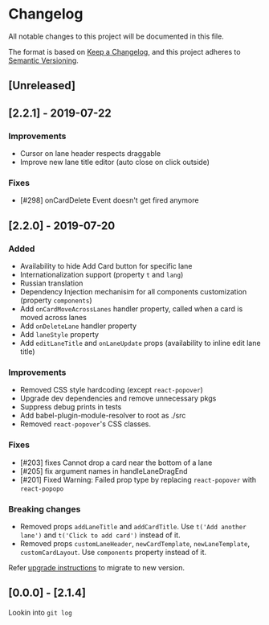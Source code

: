 # Changelog

All notable changes to this project will be documented in this file.

The format is based on [Keep a Changelog](https://keepachangelog.com/en/1.0.0/),
and this project adheres to [Semantic Versioning](https://semver.org/spec/v2.0.0.html).

## [Unreleased]

## [2.2.1] - 2019-07-22

### Improvements

* Cursor on lane header respects draggable
* Improve new lane title editor (auto close on click outside)

### Fixes

* [#298] onCardDelete Event doesn't get fired anymore

## [2.2.0] - 2019-07-20

### Added

* Availability to hide Add Card button for specific lane
* Internationalization support (property `t` and `lang`)
* Russian translation
* Dependency Injection mechanisim for all components customization 
  (property `components`)
* Add `onCardMoveAcrossLanes` handler property, called when a card is moved across lanes
* Add `onDeleteLane` handler property
* Add `laneStyle` property
* Add `editLaneTitle` and `onLaneUpdate` props (availability to inline edit lane
  title)

### Improvements

* Removed CSS style hardcoding (except `react-popover`)
* Upgrade dev dependencies and remove unnecessary pkgs
* Suppress debug prints in tests
* Add babel-plugin-module-resolver to root as ./src
* Removed `react-popover`'s CSS classes. 


### Fixes

* [#203] fixes Cannot drop a card near the bottom of a lane
* [#205] fix argument names in handleLaneDragEnd
* [#201] Fixed Warning: Failed prop type by replacing `react-popover` with `react-popopo`

### Breaking changes

* Removed props `addLaneTitle` and `addCardTitle`. Use `t('Add another lane')` and `t('Click to add card')` instead of it.
* Removed props `customLaneHeader`, `newCardTemplate`, `newLaneTemplate`, `customCardLayout`. Use `components` property instead of it.

Refer [upgrade instructions](UPGRADE.md) to migrate to new version.

## [0.0.0] - [2.1.4]

Lookin into `git log`
